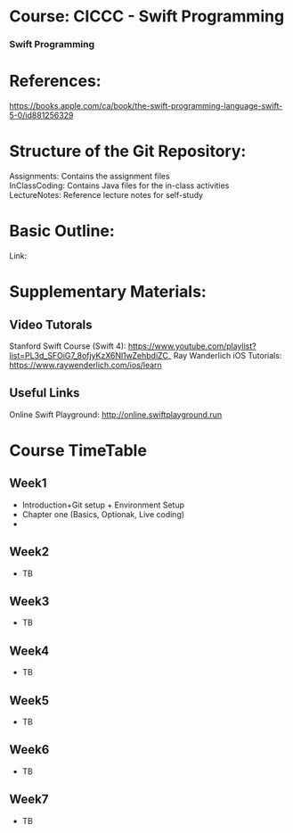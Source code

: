 # Course: CICCC - Swift Programming
### Swift Programming

# References:
https://books.apple.com/ca/book/the-swift-programming-language-swift-5-0/id881256329

# Structure of the Git Repository: <br />
Assignments: Contains the assignment files <br />
InClassCoding: Contains Java files for the in-class activities <br />
LectureNotes: Reference lecture notes for self-study <br />

# Basic Outline:
Link: 

# Supplementary Materials:
## Video Tutorals <br />
Stanford Swift Course (Swift 4): https://www.youtube.com/playlist?list=PL3d_SFOiG7_8ofjyKzX6Nl1wZehbdiZC_
Ray Wanderlich iOS Tutorials: https://www.raywenderlich.com/ios/learn

## Useful Links
Online Swift Playground: http://online.swiftplayground.run

# Course TimeTable
## Week1
- Introduction+Git setup + Environment Setup
- Chapter one (Basics, Optionak, Live coding) 
- 

## Week2
- TB

## Week3
- TB

## Week4
- TB

## Week5
- TB

## Week6
- TB

## Week7
- TB

